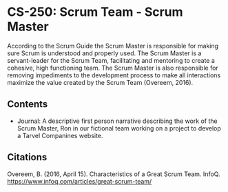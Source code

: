 # CS-250: Scrum Team - Scrum Master
According to the Scrum Guide the Scrum Master is responsible for making sure Scrum is understood and
properly used.  The Scrum Master is a servant-leader for the Scrum Team, facilitating and mentoring to create a cohesive, high functioning team.
The Scrum Master is also responsible for removing impediments to the development process to make all interactions maximize the value
created by the Scrum Team (Overeem, 2016).

## Contents
* Journal: A descriptive first person narrative describing the work of the Scrum Master, Ron in our fictional team working on a project to develop a Tarvel Companines website. 





## Citations
Overeem, B. (2016, April 15). Characteristics of a Great Scrum Team. InfoQ. https://www.infoq.com/articles/great-scrum-team/
